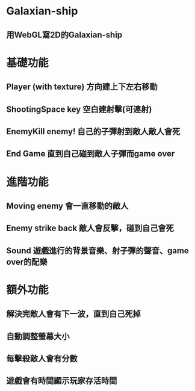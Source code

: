 Galaxian-ship  
====
用WebGL寫2D的Galaxian-ship 
-------
# 基礎功能 
## Player (with texture) 方向建上下左右移動 
## ShootingSpace key 空白建射擊(可連射) 
## EnemyKill enemy!   自己的子彈射到敵人敵人會死 
## End Game      直到自己碰到敵人子彈而game over 
# 進階功能
## Moving enemy   會一直移動的敵人
## Enemy strike back 敵人會反擊，碰到自己會死
## Sound   遊戲進行的背景音樂、射子彈的聲音、game over的配樂
# 額外功能 
## 解決完敵人會有下一波，直到自己死掉
## 自動調整螢幕大小
## 每擊殺敵人會有分數
## 遊戲會有時間顯示玩家存活時間